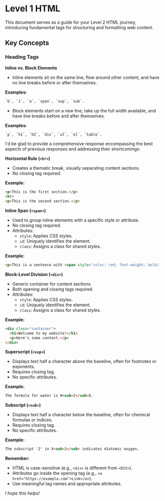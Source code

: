 # Level 1 HTML

This document serves as a guide for your Level 2 HTML journey, introducing fundamental tags for structuring and formatting web content.

## Key Concepts

### Heading Tags

**Inline vs. Block Elements**

- Inline elements sit on the same line, flow around other content, and have no line breaks before or after themselves. 

**Examples:**

```html
`b`, `i`, `a`, `span`, `sup`, `sub`.
```

- Block elements start on a new line, take up the full width available, and have line breaks before and after themselves. 

**Examples:** 

```html
`p`, `h1`, `h2`, `div`, `ul`, `ol`, `table`.
```

I'd be glad to provide a comprehensive response encompassing the best aspects of previous responses and addressing their shortcomings:

**Horizontal Rule (`<hr>`)**

- Creates a thematic break, visually separating content sections.
- No closing tag required.

**Example:**

```html
<p>This is the first section.</p>
<hr>
<p>This is the second section.</p>
```

**Inline Span (`<span>`)**

- Used to group inline elements with a specific style or attribute.
- No closing tag required.
- Attributes:
    - `style`: Applies CSS styles.
    - `id`: Uniquely identifies the element.
    - `class`: Assigns a class for shared styles.

**Example:**

```html
<p>This is a sentence with <span style="color: red; font-weight: bold;">important information</span>.</p>
```

**Block-Level Division (`<div>`)**

- Generic container for content sections.
- Both opening and closing tags required.
- Attributes:
    - `style`: Applies CSS styles.
    - `id`: Uniquely identifies the element.
    - `class`: Assigns a class for shared styles.

**Example:**

```html
<div class="container">
  <h1>Welcome to my website!</h1>
  <p>Here's some content.</p>
</div>
```

**Superscript (`<sup>`)**

- Displays text half a character above the baseline, often for footnotes or exponents.
- Requires closing tag.
- No specific attributes.

**Example:**

```html
The formula for water is H<sub>2</sub>O.
```

**Subscript (`<sub>`)**

- Displays text half a character below the baseline, often for chemical formulas or indices.
- Requires closing tag.
- No specific attributes.

**Example:**

```html
The subscript '2' in X<sub>2</sub> indicates diatomic oxygen.
```

**Remember:**

- HTML is case-sensitive (e.g., `<div>` is different from `<DIV>`).
- Attributes go inside the opening tag (e.g., `<a href="https://example.com">Link</a>`).
- Use meaningful tag names and appropriate attributes.

*I hope this helps!*
